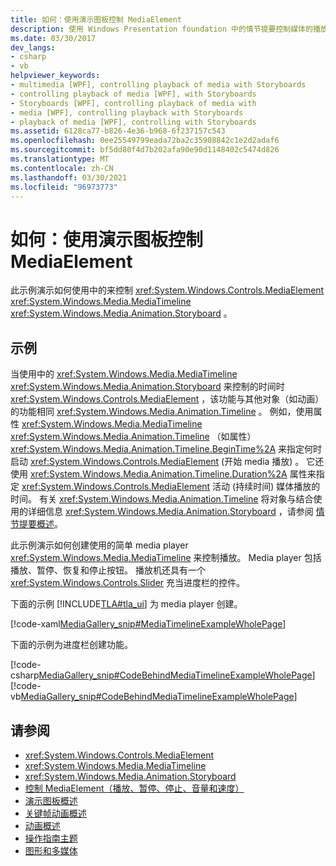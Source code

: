 ```yaml
---
title: 如何：使用演示图板控制 MediaElement
description: 使用 Windows Presentation foundation 中的情节提要控制媒体的播放 (WPF) 。 请考虑此示例来创建简单的媒体播放器。
ms.date: 03/30/2017
dev_langs:
- csharp
- vb
helpviewer_keywords:
- multimedia [WPF], controlling playback of media with Storyboards
- controlling playback of media [WPF], with Storyboards
- Storyboards [WPF], controlling playback of media with
- media [WPF], controlling playback with Storyboards
- playback of media [WPF], controlling with Storyboards
ms.assetid: 6128ca77-b826-4e36-b968-6f237157c543
ms.openlocfilehash: 0ee25549799eada72ba2c35908842c1e2d2adaf6
ms.sourcegitcommit: bf5dd80f4d7b202afa90e90d1148402c5474d826
ms.translationtype: MT
ms.contentlocale: zh-CN
ms.lasthandoff: 03/30/2021
ms.locfileid: "96973773"
---
```

# <a name="how-to-control-a-mediaelement-by-using-a-storyboard"></a>如何：使用演示图板控制 MediaElement
此示例演示如何使用中的来控制 <xref:System.Windows.Controls.MediaElement> <xref:System.Windows.Media.MediaTimeline> <xref:System.Windows.Media.Animation.Storyboard> 。  
  
## <a name="example"></a>示例  
 当使用中的 <xref:System.Windows.Media.MediaTimeline> <xref:System.Windows.Media.Animation.Storyboard> 来控制的时间时 <xref:System.Windows.Controls.MediaElement> ，该功能与其他对象（如动画）的功能相同 <xref:System.Windows.Media.Animation.Timeline> 。 例如，使用属性 <xref:System.Windows.Media.MediaTimeline> <xref:System.Windows.Media.Animation.Timeline> （如属性） <xref:System.Windows.Media.Animation.Timeline.BeginTime%2A> 来指定何时启动 <xref:System.Windows.Controls.MediaElement> (开始 media 播放) 。 它还使用 <xref:System.Windows.Media.Animation.Timeline.Duration%2A> 属性来指定 <xref:System.Windows.Controls.MediaElement> 活动 (持续时间) 媒体播放的时间。 有关 <xref:System.Windows.Media.Animation.Timeline> 将对象与结合使用的详细信息 <xref:System.Windows.Media.Animation.Storyboard> ，请参阅 [情节提要概述](storyboards-overview.md)。  
  
 此示例演示如何创建使用的简单 media player <xref:System.Windows.Media.MediaTimeline> 来控制播放。 Media player 包括播放、暂停、恢复和停止按钮。 播放机还具有一个 <xref:System.Windows.Controls.Slider> 充当进度栏的控件。  
  
 下面的示例 [!INCLUDE[TLA#tla_ui](../../../includes/tlasharptla-ui-md.md)] 为 media player 创建。  
  
 [!code-xaml[MediaGallery_snip#MediaTimelineExampleWholePage](~/samples/snippets/visualbasic/VS_Snippets_Wpf/MediaGallery_snip/VB/MediaTimelineExample.xaml#mediatimelineexamplewholepage)]  
  
 下面的示例为进度栏创建功能。  
  
 [!code-csharp[MediaGallery_snip#CodeBehindMediaTimelineExampleWholePage](~/samples/snippets/csharp/VS_Snippets_Wpf/MediaGallery_snip/CSharp/MediaTimelineExample.xaml.cs#codebehindmediatimelineexamplewholepage)]
 [!code-vb[MediaGallery_snip#CodeBehindMediaTimelineExampleWholePage](~/samples/snippets/visualbasic/VS_Snippets_Wpf/MediaGallery_snip/VB/MediaTimelineExample.xaml.vb#codebehindmediatimelineexamplewholepage)]  
  
## <a name="see-also"></a>请参阅

- <xref:System.Windows.Controls.MediaElement>
- <xref:System.Windows.Media.MediaTimeline>
- <xref:System.Windows.Media.Animation.Storyboard>
- [控制 MediaElement（播放、暂停、停止、音量和速度）](how-to-control-a-mediaelement-play-pause-stop-volume-and-speed.md)
- [演示图板概述](storyboards-overview.md)
- [关键帧动画概述](key-frame-animations-overview.md)
- [动画概述](animation-overview.md)
- [操作指南主题](audio-and-video-how-to-topics.md)
- [图形和多媒体](index.md)
